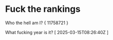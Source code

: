 # Fuck the rankings

Who the hell am I?
{ 11758721 }

What fucking year is it?
[ 2025-03-15T08:26:40Z ]
